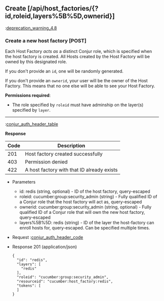## Create [/api/host_factories/{?id,roleid,layers%5B%5D,ownerid}]

:[deprecation_warning_4.8](partials/deprecation_warning_4.8.md)

### Create a new host factory [POST]

Each Host Factory *acts as* a distinct Conjur role, which is specified when the host factory is created.
All Hosts created by the Host Factory will be owned by this designated role.

If you don't provide an `id`, one will be randomly generated.

If you don't provide an `ownerid`, your user will be the owner of the Host Factory.
This means that no one else will be able to see your Host Factory.


**Permissions required**:

* The role specified by `roleid` must have adminship on the layer(s) specified by `layer`.

---

:[conjur_auth_header_table](partials/conjur_auth_header_table.md)

**Response**

|Code|Description|
|----|-----------|
|201|Host factory created successfully|
|403|Permission denied|
|422|A host factory with that ID already exists|

+ Parameters
    + id: redis (string, optional) - ID of the host factory, query-escaped
    + roleid: cucumber:group:security_admin (string) - Fully qualified ID of a Conjur role that the host factory will act as, query-escaped
    + ownerid: cucumber:group:security_admin (string, optional) - Fully qualified ID of a Conjur role that will own the new host factory, query-escaped
    + layers%5B%5D: redis (string) - ID of the layer the host-factory can enroll hosts for, query-escaped. Can be specified multiple times.

+ Request
    :[conjur_auth_header_code](partials/conjur_auth_header_code.md)

+ Response 201 (application/json)

    ```
    {
      "id": "redis",
      "layers": [
        "redis"
      ],
      "roleid": "cucumber:group:security_admin",
      "resourceid": "cucumber:host_factory:redis",
      "tokens": [
      ]
    }
    ```
